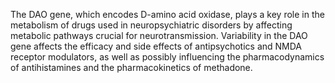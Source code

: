 The DAO gene, which encodes D-amino acid oxidase, plays a key role in the metabolism of drugs used in neuropsychiatric disorders by affecting metabolic pathways crucial for neurotransmission. Variability in the DAO gene affects the efficacy and side effects of antipsychotics and NMDA receptor modulators, as well as possibly influencing the pharmacodynamics of antihistamines and the pharmacokinetics of methadone.